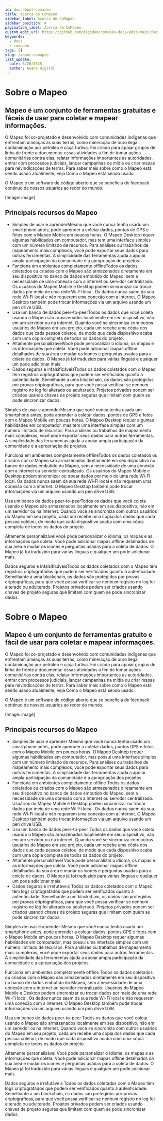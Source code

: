 ```yaml
---
id: doc-about-comapeo
title: Acerca de CoMapeo
sidebar_label: Acerca de CoMapeo
sidebar_position: 4
pagination_label: Acerca de CoMapeo
custom_edit_url: https://github.com/digidem/comapeo-docs/edit/main/docs/about-mapeo/about-comapeo.md
keywords:
  - docs
  - comapeo
tags: []
slug: /about-comapeo
last_update:
  date: 6/26/2025
  author: Awana Digital
---
```


# Sobre o Mapeo


## Mapeo é um conjunto de ferramentas gratuitas e fáceis de usar para coletar e mapear informações.


O Mapeo foi co-projetado e desenvolvido com comunidades indígenas que enfrentam ameaças às suas terras, como mineração de ouro ilegal, contaminação por petróleo e caça furtiva. Foi criado para apoiar grupos de linha de frente a documentar essas atividades a fim de tomar ações comunitárias contra elas, relatar informações importantes às autoridades, entrar com processos judiciais, lançar campanhas de mídia ou criar mapas para reivindicações de terras. Para saber mais sobre como o Mapeo está sendo usado atualmente, veja Como o Mapeo está sendo usado.


O Mapeo é um software de código aberto que se beneficia do feedback contínuo de nossos usuários ao redor do mundo.


[Image: image]


## Principais recursos do Mapeo

- Simples de usar e aprenderMesmo que você nunca tenha usado um smartphone antes, pode aprender a coletar dados, pontos de GPS e fotos com o Mapeo Mobile em poucas horas. O Mapeo Desktop requer algumas habilidades em computador, mas tem uma interface simples com um número limitado de recursos. Para análises ou trabalhos de mapeamento mais complexos, você pode exportar seus dados para outras ferramentas. A simplicidade das ferramentas ajuda a apoiar ampla participação da comunidade e a apropriação de projetos.
- Funciona em ambientes completamente offlineTodos os dados coletados ou criados com o Mapeo são armazenados diretamente em seu dispositivo no banco de dados embutido do Mapeo, sem a necessidade de uma conexão com a internet ou servidor centralizado. Os usuários do Mapeo Mobile e Desktop podem sincronizar ou trocar dados por meio de uma rede Wi-Fi local. Os dados nunca saem da sua rede Wi-Fi local e não requerem uma conexão com a internet. O Mapeo Desktop também pode trocar informações via um arquivo usando um pen drive USB.
- Usa um banco de dados peer-to-peerTodos os dados que você coleta usando o Mapeo são armazenados localmente em seu dispositivo, não em um servidor ou na internet. Quando você se sincroniza com outros usuários do Mapeo em seu projeto, cada um recebe uma cópia dos dados que cada pessoa coletou, de modo que cada dispositivo acaba com uma cópia completa de todos os dados do projeto.
- Altamente personalizávelVocê pode personalizar o idioma, os mapas e as informações que coleta. Você pode adicionar mapas offline detalhados de sua área e mudar os ícones e perguntas usadas para a coleta de dados. O Mapeo já foi traduzido para várias línguas e qualquer um pode adicionar mais.
- Dados seguros e infalsificáveisTodos os dados coletados com o Mapeo têm registros criptografados que podem ser verificados quanto à autenticidade. Semelhante a uma blockchain, os dados são protegidos por provas criptográficas, para que você possa verificar se nenhum registro no log foi alterado ou adulterado. Projetos privados podem ser criados usando chaves de projeto seguras que limitam com quem se pode sincronizar dados.

Simples de usar e aprenderMesmo que você nunca tenha usado um smartphone antes, pode aprender a coletar dados, pontos de GPS e fotos com o Mapeo Mobile em poucas horas. O Mapeo Desktop requer algumas habilidades em computador, mas tem uma interface simples com um número limitado de recursos. Para análises ou trabalhos de mapeamento mais complexos, você pode exportar seus dados para outras ferramentas. A simplicidade das ferramentas ajuda a apoiar ampla participação da comunidade e a apropriação de projetos.


Funciona em ambientes completamente offlineTodos os dados coletados ou criados com o Mapeo são armazenados diretamente em seu dispositivo no banco de dados embutido do Mapeo, sem a necessidade de uma conexão com a internet ou servidor centralizado. Os usuários do Mapeo Mobile e Desktop podem sincronizar ou trocar dados por meio de uma rede Wi-Fi local. Os dados nunca saem da sua rede Wi-Fi local e não requerem uma conexão com a internet. O Mapeo Desktop também pode trocar informações via um arquivo usando um pen drive USB.


Usa um banco de dados peer-to-peerTodos os dados que você coleta usando o Mapeo são armazenados localmente em seu dispositivo, não em um servidor ou na internet. Quando você se sincroniza com outros usuários do Mapeo em seu projeto, cada um recebe uma cópia dos dados que cada pessoa coletou, de modo que cada dispositivo acaba com uma cópia completa de todos os dados do projeto.


Altamente personalizávelVocê pode personalizar o idioma, os mapas e as informações que coleta. Você pode adicionar mapas offline detalhados de sua área e mudar os ícones e perguntas usadas para a coleta de dados. O Mapeo já foi traduzido para várias línguas e qualquer um pode adicionar mais.


Dados seguros e infalsificáveisTodos os dados coletados com o Mapeo têm registros criptografados que podem ser verificados quanto à autenticidade. Semelhante a uma blockchain, os dados são protegidos por provas criptográficas, para que você possa verificar se nenhum registro no log foi alterado ou adulterado. Projetos privados podem ser criados usando chaves de projeto seguras que limitam com quem se pode sincronizar dados.


# Sobre o Mapeo


## Mapeo é um conjunto de ferramentas gratuito e fácil de usar para coletar e mapear informações.


O Mapeo foi co-projetado e desenvolvido com comunidades indígenas que enfrentam ameaças às suas terras, como mineração de ouro ilegal, contaminação por petróleo e caça furtiva. Foi criado para apoiar grupos de linha de frente a documentar essas atividades a fim de tomar ações comunitárias contra elas, relatar informações importantes às autoridades, entrar com processos judiciais, lançar campanhas na mídia ou criar mapas para reivindicações de terras. Para saber mais sobre como o Mapeo está sendo usado atualmente, veja Como o Mapeo está sendo usado.


O Mapeo é um software de código aberto que se beneficia do feedback contínuo de nossos usuários ao redor do mundo.


[Image: image]


## Principais recursos do Mapeo

- Simples de usar e aprender
Mesmo que você nunca tenha usado um smartphone antes, pode aprender a coletar dados, pontos GPS e fotos com o Mapeo Mobile em poucas horas. O Mapeo Desktop requer algumas habilidades em computador, mas possui uma interface simples com um número limitado de recursos. Para análises ou trabalhos de mapeamento mais complexos, você pode exportar seus dados para outras ferramentas. A simplicidade das ferramentas ajuda a apoiar ampla participação da comunidade e a apropriação dos projetos.
- Funciona em ambientes completamente offline
Todos os dados coletados ou criados com o Mapeo são armazenados diretamente em seu dispositivo no banco de dados embutido do Mapeo, sem a necessidade de uma conexão com a internet ou servidor centralizado. Usuários do Mapeo Mobile e Desktop podem sincronizar ou trocar dados por meio de uma rede Wi-Fi local. Os dados nunca saem da sua rede Wi-Fi local e não requerem uma conexão com a internet. O Mapeo Desktop também pode trocar informações via um arquivo usando um pen drive USB.
- Usa um banco de dados peer-to-peer
Todos os dados que você coleta usando o Mapeo são armazenados localmente em seu dispositivo, não em um servidor ou na internet. Quando você se sincroniza com outros usuários do Mapeo em seu projeto, cada um recebe uma cópia dos dados que cada pessoa coletou, de modo que cada dispositivo acaba com uma cópia completa de todos os dados do projeto.
- Altamente personalizável
Você pode personalizar o idioma, os mapas e as informações que coleta. Você pode adicionar mapas offline detalhados da sua área e mudar os ícones e perguntas usadas para a coleta de dados. O Mapeo já foi traduzido para várias línguas e qualquer um pode adicionar mais.
- Dados seguros e irrefutáveis
Todos os dados coletados com o Mapeo têm logs criptografados que podem ser verificados quanto à autenticidade. Semelhante a um blockchain, os dados são protegidos por provas criptográficas, para que você possa verificar se nenhum registro no log foi alterado ou adulterado. Projetos privados podem ser criados usando chaves de projeto seguras que limitam com quem se pode sincronizar dados.

Simples de usar e aprender
Mesmo que você nunca tenha usado um smartphone antes, pode aprender a coletar dados, pontos GPS e fotos com o Mapeo Mobile em poucas horas. O Mapeo Desktop requer algumas habilidades em computador, mas possui uma interface simples com um número limitado de recursos. Para análises ou trabalhos de mapeamento mais complexos, você pode exportar seus dados para outras ferramentas. A simplicidade das ferramentas ajuda a apoiar ampla participação da comunidade e a apropriação dos projetos.


Funciona em ambientes completamente offline
Todos os dados coletados ou criados com o Mapeo são armazenados diretamente em seu dispositivo no banco de dados embutido do Mapeo, sem a necessidade de uma conexão com a internet ou servidor centralizado. Usuários do Mapeo Mobile e Desktop podem sincronizar ou trocar dados por meio de uma rede Wi-Fi local. Os dados nunca saem da sua rede Wi-Fi local e não requerem uma conexão com a internet. O Mapeo Desktop também pode trocar informações via um arquivo usando um pen drive USB.


Usa um banco de dados peer-to-peer
Todos os dados que você coleta usando o Mapeo são armazenados localmente em seu dispositivo, não em um servidor ou na internet. Quando você se sincroniza com outros usuários do Mapeo em seu projeto, cada um recebe uma cópia dos dados que cada pessoa coletou, de modo que cada dispositivo acaba com uma cópia completa de todos os dados do projeto.


Altamente personalizável
Você pode personalizar o idioma, os mapas e as informações que coleta. Você pode adicionar mapas offline detalhados da sua área e mudar os ícones e perguntas usadas para a coleta de dados. O Mapeo já foi traduzido para várias línguas e qualquer um pode adicionar mais.


Dados seguros e irrefutáveis
Todos os dados coletados com o Mapeo têm logs criptografados que podem ser verificados quanto à autenticidade. Semelhante a um blockchain, os dados são protegidos por provas criptográficas, para que você possa verificar se nenhum registro no log foi alterado ou adulterado. Projetos privados podem ser criados usando chaves de projeto seguras que limitam com quem se pode sincronizar dados.

